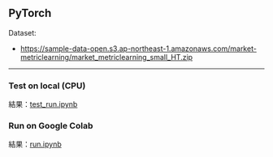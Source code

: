 ## PyTorch

Dataset: 
 - https://sample-data-open.s3.ap-northeast-1.amazonaws.com/market-metriclearning/market_metriclearning_small_HT.zip

***
### Test on local (CPU)
結果：[test_run.ipynb](./test_run.ipynb)

### Run on Google Colab
結果：[run.ipynb](./run.ipynb)
